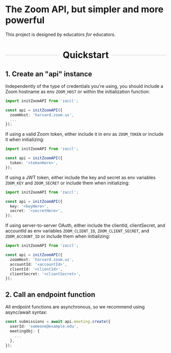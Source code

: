 # The Zoom API, but simpler and more powerful

This project is designed _by_ educators _for_ educators.

<h1 style="display: flex; align-items: center;">
  <div style="flex-grow: 1; height: 1px; background: #ccc; margin-right: 10px;">
  </div>
  <div>
    Quickstart
  </div>
  <div style="flex-grow: 1; height: 1px; background: #ccc; margin-left: 10px;">
  </div>
</h1>

## 1. Create an "api" instance

Independently of the type of credentials you're using, you should include a Zoom hostname as env `ZOOM_HOST` or within the initialization function:

```ts
import initZoomAPI from 'zaccl';

const api = initZoomAPI({
  zoomHost: 'harvard.zoom.us',
  ...
});
```

If using a valid Zoom token, either include it in env as `ZOOM_TOKEN` or include it when initializing:

```ts
import initZoomAPI from 'zaccl';

const api = initZoomAPI({
  token: '<tokenHere>',
});
```

If using a JWT token, either include the key and secret as env variables `ZOOM_KEY` and `ZOOM_SECRET` or include them when initializing:

```ts
import initZoomAPI from 'zaccl';

const api = initZoomAPI({
  key: '<keyHere>',
  secret: '<secretHere>',
});
```

If using server-to-server OAuth, either include the clientId, clientSecret, and accountId as env variables `ZOOM_CLIENT_ID`, `ZOOM_CLIENT_SECRET`, and `ZOOM_ACCOUNT_ID` or include them when initializing:

```ts
import initZoomAPI from 'zaccl';

const api = initZoomAPI({
  zoomHost: 'harvard.zoom.us',
  accountId: '<accountId>',
  clientId: '<clientId>',
  clientSecret: '<clientSecret>',
});
```

## 2. Call an endpoint function

All endpoint functions are asynchronous, so we recommend using async/await syntax:

```ts
const submissions = await api.meeting.create({
  userId: 'someone@example.edu',
  meetingObj: {
    ...
  },
});
```
